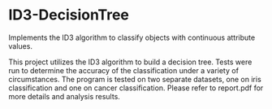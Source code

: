 # ID3-DecisionTree
Implements the ID3 algorithm to classify objects with continuous attribute values.

This project utilizes the ID3 algorithm to build a decision tree. Tests were run to determine the accuracy of the classification 
under a variety of circumstances. The program is tested on two separate datasets, one on iris classification and one on cancer 
classification. Please refer to report.pdf for more details and analysis results.

